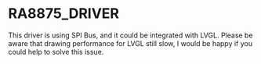 # RA8875_DRIVER
This driver is using SPI Bus, and it could be integrated with LVGL. Please be aware that drawing performance for LVGL still slow, I would be happy if you could help to solve this issue.
